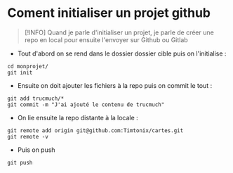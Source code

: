 # Coment initialiser un projet github

> [!INFO]
> Quand je parle d'initialiser un projet, je parle de créer une repo en local pour ensuite l'envoyer sur Github ou Gitlab

- Tout d'abord on se rend dans le dossier dossier cible puis on l'initialise :
```
cd monprojet/
git init
```

- Ensuite on doit ajouter les fichiers à la repo puis on commit le tout :
```
git add trucmuch/*
git commit -m "J'ai ajouté le contenu de trucmuch"
```

- On lie ensuite la repo distante à la locale :
```
git remote add origin git@github.com:Timtonix/cartes.git
git remote -v
```

- Puis on push
```
git push
```

